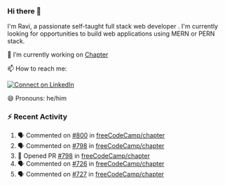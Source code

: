### Hi there 👋

I'm Ravi, a passionate self-taught full stack web developer . I'm currently looking for opportunities to build web applications using MERN or PERN stack.

🔭 I’m currently working on [Chapter](https://github.com/freeCodeCamp/chapter)

📫 How to reach me: 

  [![Connect on LinkedIn](https://img.shields.io/badge/--linkedin?label=LinkedIn&logo=LinkedIn&style=social)](https://www.linkedin.com/in/ravi-chandra-3345144b)

😄 Pronouns: he/him

### :zap: Recent Activity

<!--START_SECTION:activity-->
1. 🗣 Commented on [#800](https://github.com/freeCodeCamp/chapter/issues/800) in [freeCodeCamp/chapter](https://github.com/freeCodeCamp/chapter)
2. 🗣 Commented on [#798](https://github.com/freeCodeCamp/chapter/issues/798) in [freeCodeCamp/chapter](https://github.com/freeCodeCamp/chapter)
3. 💪 Opened PR [#798](https://github.com/freeCodeCamp/chapter/pull/798) in [freeCodeCamp/chapter](https://github.com/freeCodeCamp/chapter)
4. 🗣 Commented on [#726](https://github.com/freeCodeCamp/chapter/issues/726) in [freeCodeCamp/chapter](https://github.com/freeCodeCamp/chapter)
5. 🗣 Commented on [#727](https://github.com/freeCodeCamp/chapter/issues/727) in [freeCodeCamp/chapter](https://github.com/freeCodeCamp/chapter)
<!--END_SECTION:activity-->
